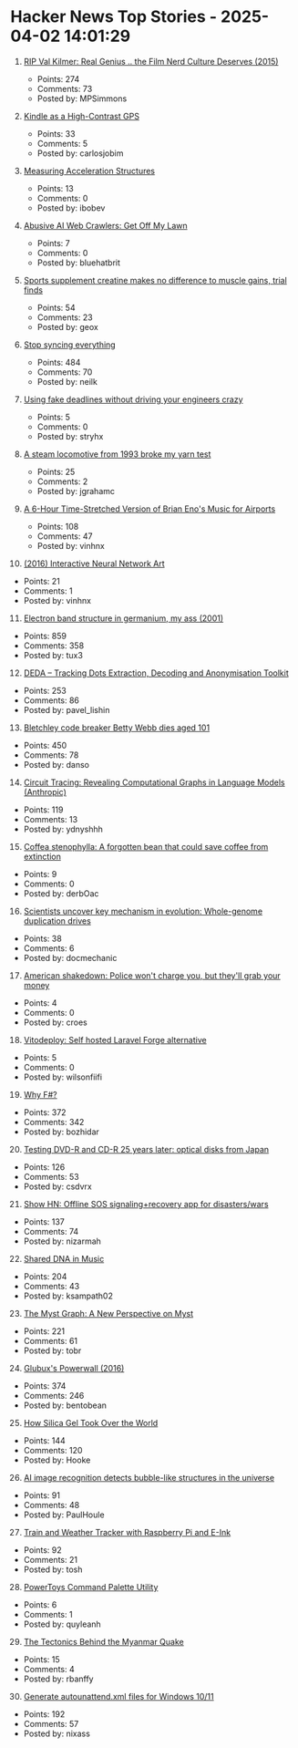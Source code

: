 # Hacker News Top Stories - 2025-04-02 14:01:29

1. [RIP Val Kilmer: Real Genius .. the Film Nerd Culture Deserves (2015)](https://reactormag.com/30-years-later-real-genius-is-still-the-geek-solidarity-film-that-nerd-culture-deserves/)
   - Points: 274
   - Comments: 73
   - Posted by: MPSimmons

2. [Kindle as a High-Contrast GPS](https://www.instructables.com/Use-Your-Kindle-or-Other-Ebook-As-a-High-Visibilit/)
   - Points: 33
   - Comments: 5
   - Posted by: carlosjobim

3. [Measuring Acceleration Structures](https://zeux.io/2025/03/31/measuring-acceleration-structures/)
   - Points: 13
   - Comments: 0
   - Posted by: ibobev

4. [Abusive AI Web Crawlers: Get Off My Lawn](https://www.mythic-beasts.com/blog/2025/04/01/abusive-ai-web-crawlers-get-off-my-lawn/)
   - Points: 7
   - Comments: 0
   - Posted by: bluehatbrit

5. [Sports supplement creatine makes no difference to muscle gains, trial finds](https://www.unsw.edu.au/newsroom/news/2025/03/sports-supplement-creatine-makes-no-difference-to-muscle-gains-trial-finds)
   - Points: 54
   - Comments: 23
   - Posted by: geox

6. [Stop syncing everything](https://sqlsync.dev/posts/stop-syncing-everything/)
   - Points: 484
   - Comments: 70
   - Posted by: neilk

7. [Using fake deadlines without driving your engineers crazy](https://newsletter.manager.dev/p/using-fake-deadlines-without-driving)
   - Points: 5
   - Comments: 0
   - Posted by: stryhx

8. [A steam locomotive from 1993 broke my yarn test](https://blog.cloudflare.com/yarn-test-suffers-strange-derailment/)
   - Points: 25
   - Comments: 2
   - Posted by: jgrahamc

9. [A 6-Hour Time-Stretched Version of Brian Eno's Music for Airports](https://www.openculture.com/2025/03/a-6-hour-time-stretched-version-of-brian-enos-music-for-airports.html)
   - Points: 108
   - Comments: 47
   - Posted by: vinhnx

10. [(2016) Interactive Neural Network Art](https://otoro.net/ml/netart/)
   - Points: 21
   - Comments: 1
   - Posted by: vinhnx

11. [Electron band structure in germanium, my ass (2001)](https://pages.cs.wisc.edu/~kovar/hall.html)
   - Points: 859
   - Comments: 358
   - Posted by: tux3

12. [DEDA – Tracking Dots Extraction, Decoding and Anonymisation Toolkit](https://github.com/dfd-tud/deda)
   - Points: 253
   - Comments: 86
   - Posted by: pavel_lishin

13. [Bletchley code breaker Betty Webb dies aged 101](https://www.bbc.com/news/articles/c78jd30ywv8o)
   - Points: 450
   - Comments: 78
   - Posted by: danso

14. [Circuit Tracing: Revealing Computational Graphs in Language Models (Anthropic)](https://transformer-circuits.pub/2025/attribution-graphs/methods.html)
   - Points: 119
   - Comments: 13
   - Posted by: ydnyshhh

15. [Coffea stenophylla: A forgotten bean that could save coffee from extinction](https://www.smithsonianmag.com/science-nature/how-forgotten-bean-could-save-coffee-from-extinction-180986230/)
   - Points: 9
   - Comments: 0
   - Posted by: derbOac

16. [Scientists uncover key mechanism in evolution: Whole-genome duplication drives](https://www.sciencedaily.com/releases/2025/03/250326221649.htm)
   - Points: 38
   - Comments: 6
   - Posted by: docmechanic

17. [American shakedown: Police won't charge you, but they'll grab your money](https://www.cbc.ca/news/world/american-shakedown-police-won-t-charge-you-but-they-ll-grab-your-money-1.2760736)
   - Points: 4
   - Comments: 0
   - Posted by: croes

18. [Vitodeploy: Self hosted Laravel Forge alternative](https://vitodeploy.com/)
   - Points: 5
   - Comments: 0
   - Posted by: wilsonfiifi

19. [Why F#?](https://batsov.com/articles/2025/03/30/why-fsharp/)
   - Points: 372
   - Comments: 342
   - Posted by: bozhidar

20. [Testing DVD-R and CD-R 25 years later: optical disks from Japan](https://goughlui.com/2025/03/23/optical-discs-from-japan-part-6-tdk-uv-guard-fuji-lg-sony-maxell-cmc/)
   - Points: 126
   - Comments: 53
   - Posted by: csdvrx

21. [Show HN: Offline SOS signaling+recovery app for disasters/wars](https://github.com/nizarmah/igatha)
   - Points: 137
   - Comments: 74
   - Posted by: nizarmah

22. [Shared DNA in Music](https://pudding.cool/2025/04/music-dna/)
   - Points: 204
   - Comments: 43
   - Posted by: ksampath02

23. [The Myst Graph: A New Perspective on Myst](https://glthr.com/myst-graph-1)
   - Points: 221
   - Comments: 61
   - Posted by: tobr

24. [Glubux's Powerwall (2016)](https://secondlifestorage.com/index.php?threads/glubuxs-powerwall.126/)
   - Points: 374
   - Comments: 246
   - Posted by: bentobean

25. [How Silica Gel Took Over the World](https://www.scopeofwork.net/silica-gel/)
   - Points: 144
   - Comments: 120
   - Posted by: Hooke

26. [AI image recognition detects bubble-like structures in the universe](https://phys.org/news/2025-03-ai-image-recognition-universe.html)
   - Points: 91
   - Comments: 48
   - Posted by: PaulHoule

27. [Train and Weather Tracker with Raspberry Pi and E-Ink](https://sambroner.com/posts/raspberry-pi-train)
   - Points: 92
   - Comments: 21
   - Posted by: tosh

28. [PowerToys Command Palette Utility](https://learn.microsoft.com/en-us/windows/powertoys/command-palette/overview)
   - Points: 6
   - Comments: 1
   - Posted by: quyleanh

29. [The Tectonics Behind the Myanmar Quake](https://nautil.us/what-caused-the-devastating-earthquake-in-myanmar-1200737/)
   - Points: 15
   - Comments: 4
   - Posted by: rbanffy

30. [Generate autounattend.xml files for Windows 10/11](https://schneegans.de/windows/unattend-generator/)
   - Points: 192
   - Comments: 57
   - Posted by: nixass

